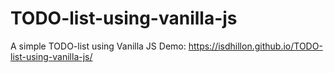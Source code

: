 # TODO-list-using-vanilla-js
A simple TODO-list using Vanilla JS
Demo: https://isdhillon.github.io/TODO-list-using-vanilla-js/
